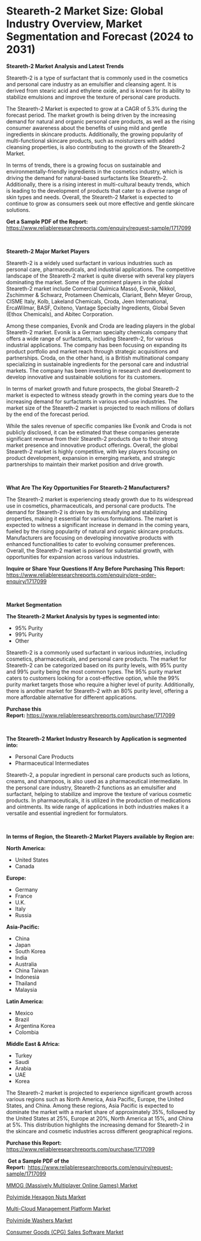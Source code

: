 <p><h1>Steareth-2 Market Size: Global Industry Overview, Market Segmentation and Forecast (2024 to 2031)</h1></p><p><strong>Steareth-2 Market Analysis and Latest Trends</strong></p>
<p><p>Steareth-2 is a type of surfactant that is commonly used in the cosmetics and personal care industry as an emulsifier and cleansing agent. It is derived from stearic acid and ethylene oxide, and is known for its ability to stabilize emulsions and improve the texture of personal care products.</p><p>The Steareth-2 Market is expected to grow at a CAGR of 5.3% during the forecast period. The market growth is being driven by the increasing demand for natural and organic personal care products, as well as the rising consumer awareness about the benefits of using mild and gentle ingredients in skincare products. Additionally, the growing popularity of multi-functional skincare products, such as moisturizers with added cleansing properties, is also contributing to the growth of the Steareth-2 Market.</p><p>In terms of trends, there is a growing focus on sustainable and environmentally-friendly ingredients in the cosmetics industry, which is driving the demand for natural-based surfactants like Steareth-2. Additionally, there is a rising interest in multi-cultural beauty trends, which is leading to the development of products that cater to a diverse range of skin types and needs. Overall, the Steareth-2 Market is expected to continue to grow as consumers seek out more effective and gentle skincare solutions.</p></p>
<p><strong>Get a Sample PDF of the Report:&nbsp;</strong> <a href="https://www.reliableresearchreports.com/enquiry/request-sample/1717099">https://www.reliableresearchreports.com/enquiry/request-sample/1717099</a></p>
<p>&nbsp;</p>
<p><strong>Steareth-2 Major Market Players</strong></p>
<p><p>Steareth-2 is a widely used surfactant in various industries such as personal care, pharmaceuticals, and industrial applications. The competitive landscape of the Steareth-2 market is quite diverse with several key players dominating the market. Some of the prominent players in the global Steareth-2 market include Comercial Química Massó, Evonik, Nikkol, Zschimmer & Schwarz, Protameen Chemicals, Clariant, Behn Meyer Group, CISME Italy, Kolb, Lakeland Chemicals, Croda, Jeen International, ErcaWilmar, BASF, Oxiteno, Vantage Specialty Ingredients, Global Seven (Ethox Chemicals), and Abitec Corporation.</p><p>Among these companies, Evonik and Croda are leading players in the global Steareth-2 market. Evonik is a German specialty chemicals company that offers a wide range of surfactants, including Steareth-2, for various industrial applications. The company has been focusing on expanding its product portfolio and market reach through strategic acquisitions and partnerships. Croda, on the other hand, is a British multinational company specializing in sustainable ingredients for the personal care and industrial markets. The company has been investing in research and development to develop innovative and sustainable solutions for its customers.</p><p>In terms of market growth and future prospects, the global Steareth-2 market is expected to witness steady growth in the coming years due to the increasing demand for surfactants in various end-use industries. The market size of the Steareth-2 market is projected to reach millions of dollars by the end of the forecast period.</p><p>While the sales revenue of specific companies like Evonik and Croda is not publicly disclosed, it can be estimated that these companies generate significant revenue from their Steareth-2 products due to their strong market presence and innovative product offerings. Overall, the global Steareth-2 market is highly competitive, with key players focusing on product development, expansion in emerging markets, and strategic partnerships to maintain their market position and drive growth.</p></p>
<p>&nbsp;</p>
<p><strong>What Are The Key Opportunities For Steareth-2 Manufacturers?</strong></p>
<p><p>The Steareth-2 market is experiencing steady growth due to its widespread use in cosmetics, pharmaceuticals, and personal care products. The demand for Steareth-2 is driven by its emulsifying and stabilizing properties, making it essential for various formulations. The market is expected to witness a significant increase in demand in the coming years, fueled by the rising popularity of natural and organic skincare products. Manufacturers are focusing on developing innovative products with enhanced functionalities to cater to evolving consumer preferences. Overall, the Steareth-2 market is poised for substantial growth, with opportunities for expansion across various industries.</p></p>
<p><strong>Inquire or Share Your Questions If Any Before Purchasing This Report:</strong> <a href="https://www.reliableresearchreports.com/enquiry/pre-order-enquiry/1717099">https://www.reliableresearchreports.com/enquiry/pre-order-enquiry/1717099</a></p>
<p>&nbsp;</p>
<p><strong>Market Segmentation</strong></p>
<p><strong>The Steareth-2 Market Analysis by types is segmented into:</strong></p>
<p><ul><li>95% Purity</li><li>99% Purity</li><li>Other</li></ul></p>
<p><p>Steareth-2 is a commonly used surfactant in various industries, including cosmetics, pharmaceuticals, and personal care products. The market for Steareth-2 can be categorized based on its purity levels, with 95% purity and 99% purity being the most common types. The 95% purity market caters to customers looking for a cost-effective option, while the 99% purity market targets those who require a higher level of purity. Additionally, there is another market for Steareth-2 with an 80% purity level, offering a more affordable alternative for different applications.</p></p>
<p><strong>Purchase this Report:&nbsp;</strong><a href="https://www.reliableresearchreports.com/purchase/1717099">https://www.reliableresearchreports.com/purchase/1717099</a></p>
<p>&nbsp;</p>
<p><strong>The Steareth-2 Market Industry Research by Application is segmented into:</strong></p>
<p><ul><li>Personal Care Products</li><li>Pharmaceutical Intermediates</li></ul></p>
<p><p>Steareth-2, a popular ingredient in personal care products such as lotions, creams, and shampoos, is also used as a pharmaceutical intermediate. In the personal care industry, Steareth-2 functions as an emulsifier and surfactant, helping to stabilize and improve the texture of various cosmetic products. In pharmaceuticals, it is utilized in the production of medications and ointments. Its wide range of applications in both industries makes it a versatile and essential ingredient for formulators.</p></p>
<p>&nbsp;</p>
<p><strong>In terms of Region, the Steareth-2 Market Players available by Region are:</strong></p>
<p>
    <p> <strong> North America: </strong>
        <ul>
            <li>United States</li>
            <li>Canada</li>
        </ul>
        </p> 
    <p> <strong> Europe: </strong>
        <ul>
            <li>Germany</li>
            <li>France</li>
            <li>U.K.</li>
            <li>Italy</li>
            <li>Russia</li>
        </ul>
        </p> 
    <p> <strong> Asia-Pacific: </strong>
        <ul>
            <li>China</li>
            <li>Japan</li>
            <li>South Korea</li>
            <li>India</li>
            <li>Australia</li>
            <li>China Taiwan</li>
            <li>Indonesia</li>
            <li>Thailand</li>
            <li>Malaysia</li>
        </ul>
        </p> 
    <p> <strong> Latin America: </strong>
        <ul>
            <li>Mexico</li>
            <li>Brazil</li>
            <li>Argentina Korea</li>
            <li>Colombia</li>
        </ul>
        </p> 
    <p> <strong> Middle East & Africa: </strong>
        <ul>
            <li>Turkey</li>
            <li>Saudi</li>
            <li>Arabia</li>
            <li>UAE</li>
            <li>Korea</li>
        </ul>
    </p>
    </p>
<p><p>The Steareth-2 market is projected to experience significant growth across various regions such as North America, Asia Pacific, Europe, the United States, and China. Among these regions, Asia Pacific is expected to dominate the market with a market share of approximately 35%, followed by the United States at 25%, Europe at 20%, North America at 15%, and China at 5%. This distribution highlights the increasing demand for Steareth-2 in the skincare and cosmetic industries across different geographical regions.</p></p>
<p><strong>Purchase this Report: </strong><a href="https://www.reliableresearchreports.com/purchase/1717099">https://www.reliableresearchreports.com/purchase/1717099</a></p>
<p>&nbsp;<strong>Get a Sample PDF of the Report:&nbsp;&nbsp;</strong><a href="https://www.reliableresearchreports.com/enquiry/request-sample/1717099">https://www.reliableresearchreports.com/enquiry/request-sample/1717099</a></p>
<p><strong></strong></p>
<p><p><a href="https://medium.com/@lomawitting/mmog-massively-multiplayer-online-games-market-furnishes-information-on-market-share-market-b106ccd6945d">MMOG (Massively Multiplayer Online Games) Market</a></p><p><a href="https://github.com/PeterParrish5/Market-Research-Report-List-3/blob/main/polyimide-hexagon-nuts-market.md">Polyimide Hexagon Nuts Market</a></p><p><a href="https://medium.com/@kathrynlynch04/multi-cloud-management-platform-market-size-market-outlook-and-market-forecast-2024-to-2031-13164c736482">Multi-Cloud Management Platform Market</a></p><p><a href="https://github.com/laholand/Market-Research-Report-List-2/blob/main/polyimide-washers-market.md">Polyimide Washers Market</a></p><p><a href="https://medium.com/@kathrynlynch04/consumer-goods-cpg-sales-software-market-size-market-outlook-and-market-forecast-2024-to-2031-2b03f449a589">Consumer Goods (CPG) Sales Software Market</a></p></p>